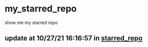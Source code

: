 # my_starred_repo
show me my starred repo

update at 10/27/21 16:16:57 in [starred_repo](./index.html)
---

